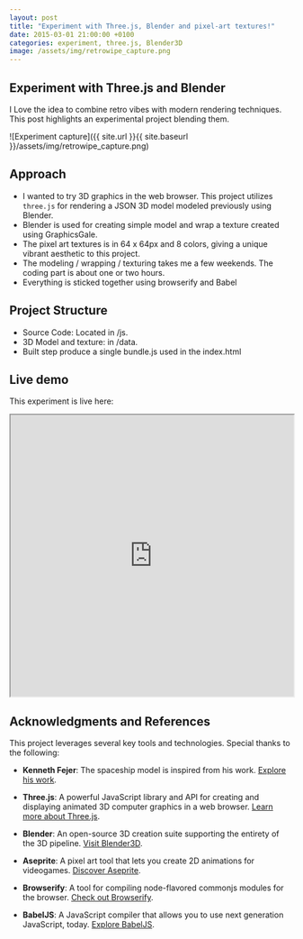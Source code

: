 ```yaml
---
layout: post
title: "Experiment with Three.js, Blender and pixel-art textures!"
date: 2015-03-01 21:00:00 +0100
categories: experiment, three.js, Blender3D
image: /assets/img/retrowipe_capture.png
---
```


## Experiment with Three.js and Blender

I Love the idea to combine retro vibes with modern rendering techniques. This post highlights an experimental project blending them.

![Experiment capture]({{ site.url }}{{ site.baseurl }}/assets/img/retrowipe_capture.png)

## Approach

- I wanted to try 3D graphics in the web browser. This project utilizes `three.js` for rendering a JSON 3D model modeled previously using Blender.
- Blender is used for creating simple model and wrap a texture created using GraphicsGale.
- The pixel art textures is in 64 x 64px and 8 colors, giving a unique vibrant aesthetic to this project.
- The modeling / wrapping / texturing takes me a few weekends. The coding part is about one or two hours.
- Everything is sticked together using browserify and Babel

## Project Structure

 - Source Code: Located in /js.
 - 3D Model and texture: in /data.
 - Built step produce a single bundle.js used in the index.html

## Live demo

This experiment is live here:

<iframe src="https://clallier.github.io/RetroWipe/" width="100%" height="500px"></iframe>

## Acknowledgments and References

This project leverages several key tools and technologies. Special thanks to the following:

- **Kenneth Fejer**: The spaceship model is inspired from his work. [Explore his work](https://kennethfejer).

- **Three.js**: A powerful JavaScript library and API for creating and displaying animated 3D computer graphics in a web browser. [Learn more about Three.js](https://threejs.org/).

- **Blender**: An open-source 3D creation suite supporting the entirety of the 3D pipeline. [Visit Blender3D](https://www.blender.org/).

- **Aseprite**: A pixel art tool that lets you create 2D animations for videogames. [Discover Aseprite](https://www.aseprite.org/).

- **Browserify**: A tool for compiling node-flavored commonjs modules for the browser. [Check out Browserify](http://browserify.org/).

- **BabelJS**: A JavaScript compiler that allows you to use next generation JavaScript, today. [Explore BabelJS](https://babeljs.io/).
